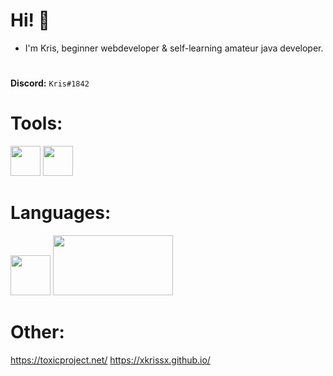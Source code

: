 # **Hi! 👋**

* I'm Kris, beginner webdeveloper & self-learning amateur java developer.

#

**Discord:** `Kris#1842`

# Tools:

<img width="48px" src="https://cdn.iconscout.com/icon/free/png-512/intellij-idea-569199.png">
<img width="48px" src="https://cdn.worldvectorlogo.com/logos/webstorm-icon.svg">

# Languages:

<img width="64px" src="https://cdn.iconscout.com/icon/free/png-256/java-60-1174953.png">
<img width="192px" height="96px" src="https://fiverr-res.cloudinary.com/images/t_main1,q_auto,f_auto,q_auto,f_auto/gigs/22374157/original/8cdfdd3eb3b1692d913f59b38c780931b94aa9f0/do-html5-css3-javascript-jquery-and-responsive-web-design.png">

# Other:

https://toxicproject.net/
https://xkrissx.github.io/
